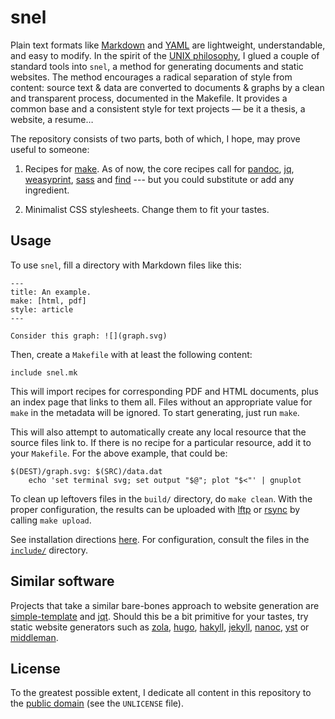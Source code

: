 snel
==============================================================================

Plain text formats like [Markdown](http://commonmark.org/help/) and 
[YAML](http://www.yaml.org/spec/) are lightweight, understandable, and easy to 
modify. In the spirit of the [UNIX 
philosophy](https://en.wikipedia.org/wiki/Unix_philosophy), I glued a couple 
of standard tools into `snel`, a method for generating documents and static 
websites. The method encourages a radical separation of style from content: 
source text & data are converted to documents & graphs by a clean and 
transparent process, documented in the Makefile. It provides a common base and 
a consistent style for text projects — be it a thesis, a website, a resume…

The repository consists of two parts, both of which, I hope, may prove useful 
to someone:

1.  Recipes for [make](https://www.gnu.org/software/make). As of now, the core 
    recipes call for [pandoc](http://pandoc.org/), 
    [jq](https://stedolan.github.io/jq/), 
    [weasyprint](https://weasyprint.org/), [sass](http://sass-lang.com/) and 
    [find](https://www.gnu.org/software/findutils/) --- but you could 
    substitute or add any ingredient. 

2.  Minimalist CSS stylesheets. Change them to fit your tastes.
 

Usage
-------------------------------------------------------------------------------

To use `snel`, fill a directory with Markdown files like this:

    ---
    title: An example.
    make: [html, pdf]
    style: article
    ---

    Consider this graph: ![](graph.svg)

Then, create a `Makefile` with at least the following content:

    include snel.mk

This will import recipes for corresponding PDF and HTML documents, plus an 
index page that links to them all. Files without an appropriate value for 
`make` in the metadata will be ignored. To start generating, just run `make`.

This will also attempt to automatically create any local resource that the 
source files link to. If there is no recipe for a particular resource, add it 
to your `Makefile`. For the above example, that could be:

    $(DEST)/graph.svg: $(SRC)/data.dat
        echo 'set terminal svg; set output "$@"; plot "$<"' | gnuplot

To clean up leftovers files in the `build/` directory, do `make clean`. With 
the proper configuration, the results can be uploaded with 
[lftp](http://lftp.yar.ru/) or [rsync](https://rsync.samba.org/) by calling 
`make upload`.

See installation directions [here](INSTALL.md). For configuration, consult the 
files in the [`include/`](include/) directory.


Similar software
-------------------------------------------------------------------------------

Projects that take a similar bare-bones approach to website generation are 
[simple-template](https://github.com/simple-template/pandoc) and
[jqt](https://fadado.github.io/jqt/). Should this be a bit primitive for your 
tastes, try static website generators such as 
[zola](https://www.getzola.org/), [hugo](http://gohugo.io/), 
[hakyll](https://jaspervdj.be/hakyll/about.html),
[jekyll](http://jekyllrb.com/), [nanoc](https://nanoc.ws/), 
[yst](https://github.com/jgm/yst) or [middleman](https://middlemanapp.com/). 


License
------------------------------------------------------------------------------

To the greatest possible extent, I dedicate all content in this
repository to the [public domain](https://unlicense.org/) (see the
`UNLICENSE` file).

